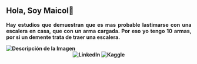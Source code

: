 <!-- README.md -->

<!-- Header Section -->
<h2><b>Hola, Soy Maicol👋</h2>
<p align="justify">Hay estudios que demuestran que es mas probable lastimarse con una escalera en casa, que con un arma cargada. Por eso yo tengo 10 armas, por si un demente trata de traer una escalera.</p>
<!-- Imagen -->
<div style="position: relative; display: inline-block;">
  <img src="https://as2.ftcdn.net/v2/jpg/02/09/19/15/1000_F_209191528_GYzxi0vEm0fV8oyqIWbmkgEM2BH4X47e.jpg" alt="Descripción de la Imagen" style="max-width: 100%; height: auto;">
</div>

<!-- Badges -->
<p align="center" style="margin-top: 0px;">
  <a href="https://www.linkedin.com/in/tu-perfil-linkedin" style="text-decoration: none;">
    <img alt="LinkedIn" src="https://img.shields.io/badge/linkedin-%230077B5.svg?style=for-the-badge&logo=linkedin&logoColor=white">
  </a>
  <a href="https://www.kaggle.com/tu-perfil-kaggle" style="text-decoration: none;">
    <img alt="Kaggle" src="https://img.shields.io/badge/Kaggle-035a7d?style=for-the-badge&logo=kaggle&logoColor=white">
  </a>
</p>
